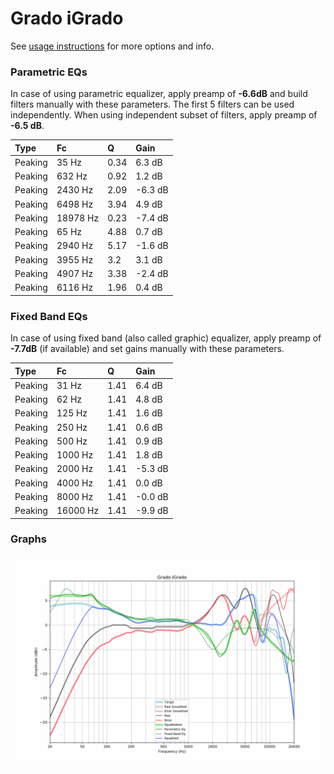 # Grado iGrado
See [usage instructions](https://github.com/jaakkopasanen/AutoEq#usage) for more options and info.

### Parametric EQs
In case of using parametric equalizer, apply preamp of **-6.6dB** and build filters manually
with these parameters. The first 5 filters can be used independently.
When using independent subset of filters, apply preamp of **-6.5 dB**.

| Type    | Fc       |    Q | Gain    |
|:--------|:---------|:-----|:--------|
| Peaking | 35 Hz    | 0.34 | 6.3 dB  |
| Peaking | 632 Hz   | 0.92 | 1.2 dB  |
| Peaking | 2430 Hz  | 2.09 | -6.3 dB |
| Peaking | 6498 Hz  | 3.94 | 4.9 dB  |
| Peaking | 18978 Hz | 0.23 | -7.4 dB |
| Peaking | 65 Hz    | 4.88 | 0.7 dB  |
| Peaking | 2940 Hz  | 5.17 | -1.6 dB |
| Peaking | 3955 Hz  | 3.2  | 3.1 dB  |
| Peaking | 4907 Hz  | 3.38 | -2.4 dB |
| Peaking | 6116 Hz  | 1.96 | 0.4 dB  |

### Fixed Band EQs
In case of using fixed band (also called graphic) equalizer, apply preamp of **-7.7dB**
(if available) and set gains manually with these parameters.

| Type    | Fc       |    Q | Gain    |
|:--------|:---------|:-----|:--------|
| Peaking | 31 Hz    | 1.41 | 6.4 dB  |
| Peaking | 62 Hz    | 1.41 | 4.8 dB  |
| Peaking | 125 Hz   | 1.41 | 1.6 dB  |
| Peaking | 250 Hz   | 1.41 | 0.6 dB  |
| Peaking | 500 Hz   | 1.41 | 0.9 dB  |
| Peaking | 1000 Hz  | 1.41 | 1.8 dB  |
| Peaking | 2000 Hz  | 1.41 | -5.3 dB |
| Peaking | 4000 Hz  | 1.41 | 0.0 dB  |
| Peaking | 8000 Hz  | 1.41 | -0.0 dB |
| Peaking | 16000 Hz | 1.41 | -9.9 dB |

### Graphs
![](./Grado%20iGrado.png)